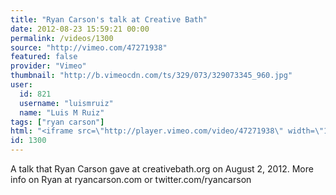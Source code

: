 ```yaml
---
title: "Ryan Carson's talk at Creative Bath"
date: 2012-08-23 15:59:21 00:00
permalink: /videos/1300
source: "http://vimeo.com/47271938"
featured: false
provider: "Vimeo"
thumbnail: "http://b.vimeocdn.com/ts/329/073/329073345_960.jpg"
user:
  id: 821
  username: "luismruiz"
  name: "Luis M Ruiz"
tags: ["ryan carson"]
html: "<iframe src=\"http://player.vimeo.com/video/47271938\" width=\"1280\" height=\"720\" frameborder=\"0\" webkitAllowFullScreen mozallowfullscreen allowFullScreen></iframe>"
id: 1300
---
```


A talk that Ryan Carson gave at creativebath.org on August 2, 2012. More info on Ryan at ryancarson.com or twitter.com/ryancarson